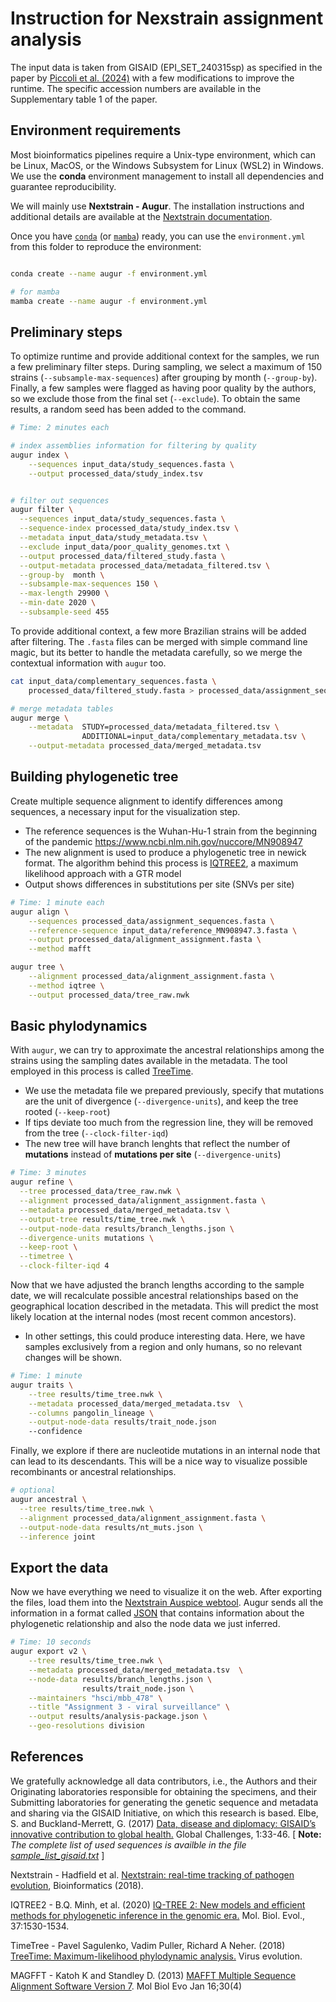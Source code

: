 # Instruction for Nexstrain assignment analysis

The input data is taken from GISAID (EPI_SET_240315sp) as specified in the paper by [Piccoli et al. (2024)](https://doi.org/10.1038/s41598-024-67828-7) with a few modifications to improve the runtime. The specific accession numbers are available in the Supplementary table 1 of the paper.

## Environment requirements

Most bioinformatics pipelines require a Unix-type environment, which can be Linux, MacOS, or the Windows Subsystem for Linux (WSL2) in Windows. We use the **conda** environment management to install all dependencies and guarantee reproducibility.

We will mainly use **Nextstrain - Augur**. The installation instructions and additional details are available at the [Nextstrain documentation](https://docs.nextstrain.org/projects/augur/en/stable/installation/installation.html).

Once you have [`conda`](https://docs.conda.io/projects/conda/en/latest/index.html#) (or [`mamba`](https://github.com/mamba-org/mamba)) ready, you can use the `environment.yml` from this folder to reproduce the environment:

```sh

conda create --name augur -f environment.yml

# for mamba
mamba create --name augur -f environment.yml
```

## Preliminary steps

To optimize runtime and provide additional context for the samples, we run a few preliminary filter steps. During sampling, we select a maximum of 150 strains (`--subsample-max-sequences`) after grouping by month (`--group-by`). Finally, a few samples were flagged as having poor quality by the authors, so we exclude those from the final set (`--exclude`). To obtain the same results, a random seed has been added to the command.

```sh
# Time: 2 minutes each

# index assemblies information for filtering by quality
augur index \
    --sequences input_data/study_sequences.fasta \
    --output processed_data/study_index.tsv


# filter out sequences
augur filter \
  --sequences input_data/study_sequences.fasta \
  --sequence-index processed_data/study_index.tsv \
  --metadata input_data/study_metadata.tsv \
  --exclude input_data/poor_quality_genomes.txt \
  --output processed_data/filtered_study.fasta \
  --output-metadata processed_data/metadata_filtered.tsv \
  --group-by  month \
  --subsample-max-sequences 150 \
  --max-length 29900 \
  --min-date 2020 \
  --subsample-seed 455
```

To provide additional context, a few more Brazilian strains will be added after filtering. The `.fasta` files can be merged with simple command line magic, but its better to handle the metadata carefully, so we merge the contextual information with `augur` too.

```sh
cat input_data/complementary_sequences.fasta \
    processed_data/filtered_study.fasta > processed_data/assignment_sequences.fasta

# merge metadata tables
augur merge \
    --metadata  STUDY=processed_data/metadata_filtered.tsv \
                ADDITIONAL=input_data/complementary_metadata.tsv \
    --output-metadata processed_data/merged_metadata.tsv

```

## Building phylogenetic tree

Create multiple sequence alignment to identify differences among sequences, a necessary input for the visualization step.

- The reference sequences is the Wuhan-Hu-1 strain from the beginning of the pandemic <https://www.ncbi.nlm.nih.gov/nuccore/MN908947>
- The new alignment is used to produce a phylogenetic tree in newick format. The algorithm behind this process is [IQTREE2](https://github.com/iqtree/iqtree2), a maximum likelihood approach with a GTR model
- Output shows differences in substitutions per site (SNVs per site)

```sh
# Time: 1 minute each
augur align \
    --sequences processed_data/assignment_sequences.fasta \
    --reference-sequence input_data/reference_MN908947.3.fasta \
    --output processed_data/alignment_assignment.fasta \
    --method mafft 

augur tree \
    --alignment processed_data/alignment_assignment.fasta \
    --method iqtree \
    --output processed_data/tree_raw.nwk
```

## Basic phylodynamics

With `augur`, we can try to approximate the ancestral relationships among the strains using the sampling dates available in the metadata. The tool employed in this process is called [TreeTime](https://github.com/neherlab/treetime).

- We use the metadata file we prepared previously, specify that mutations are the unit of divergence (`--divergence-units`), and keep the tree rooted (`--keep-root`)
- If tips deviate too much from the regression line, they will be removed from the tree (`--clock-filter-iqd`)
- The new tree will have branch lenghts that reflect the number of **mutations** instead of **mutations per site** (`--divergence-units`)

```sh
# Time: 3 minutes
augur refine \
  --tree processed_data/tree_raw.nwk \
  --alignment processed_data/alignment_assignment.fasta \
  --metadata processed_data/merged_metadata.tsv \
  --output-tree results/time_tree.nwk \
  --output-node-data results/branch_lengths.json \
  --divergence-units mutations \
  --keep-root \
  --timetree \
  --clock-filter-iqd 4 
```

Now that we have adjusted the branch lengths according to the sample date, we will recalculate possible ancestral relationships based on the geographical location described in the metadata. This will predict the most likely location at the internal nodes (most recent common ancestors).

- In other settings, this could produce interesting data. Here, we have samples exclusively from a region and only humans, so no relevant changes will be shown.

```sh
# Time: 1 minute
augur traits \
    --tree results/time_tree.nwk \
    --metadata processed_data/merged_metadata.tsv  \
    --columns pangolin_lineage \
    --output-node-data results/trait_node.json
    --confidence
```

Finally, we explore if there are nucleotide mutations in an internal node that can lead to its descendants. This will be a nice way to visualize possible recombinants or ancestral relationships.

```sh
# optional
augur ancestral \
  --tree results/time_tree.nwk \
  --alignment processed_data/alignment_assignment.fasta \
  --output-node-data results/nt_muts.json \
  --inference joint
```

## Export the data

Now we have everything we need to visualize it on the web. After exporting the files, load them into the [Nextstrain Auspice webtool](https://auspice.us/). Augur sends all the information in a format called [JSON](https://en.wikipedia.org/wiki/JSON) that contains information about the phylogenetic relationship and also the node data we just inferred.

```sh
# Time: 10 seconds
augur export v2 \
    --tree results/time_tree.nwk \
    --metadata processed_data/merged_metadata.tsv  \
    --node-data results/branch_lengths.json \
                results/trait_node.json \
    --maintainers "hsci/mbb_478" \
    --title "Assignment 3 - viral surveillance" \
    --output results/analysis-package.json \
    --geo-resolutions division
```

## References

We gratefully acknowledge all data contributors, i.e., the Authors and their Originating laboratories responsible for obtaining the specimens, and their Submitting laboratories for generating the genetic sequence and metadata and sharing via the GISAID Initiative, on which this research is based. Elbe, S. and Buckland-Merrett, G. (2017) [Data, disease and diplomacy: GISAID’s innovative contribution to global health.](http://dx.doi.org/10.46234/ccdcw2021.255) Global Challenges, 1:33-46. [
**Note:** _The complete list of used sequences is availble in the file [sample_list_gisaid.txt](./input_data/sample_list_gisaid.txt)_ ]

Nextstrain - Hadfield et al. [Nextstrain: real-time tracking of pathogen evolution](https://doi.org/10.1093/bioinformatics/bty407), Bioinformatics (2018).

IQTREE2 - B.Q. Minh, et al. (2020) [IQ-TREE 2: New models and efficient methods for phylogenetic inference in the genomic era.]( https://doi.org/10.1093/molbev/msaa015) Mol. Biol. Evol., 37:1530-1534.

TimeTree - Pavel Sagulenko, Vadim Puller, Richard A Neher. (2018) [TreeTime: Maximum-likelihood phylodynamic analysis.](https://doi.org/10.1093/ve/vex042) Virus evolution.

MAGFFT - Katoh K and Standley D. (2013) [MAFFT Multiple Sequence Alignment Software Version 7](https://doi.org/10.1093/molbev/mst010). Mol Biol Evo Jan 16;30(4)
